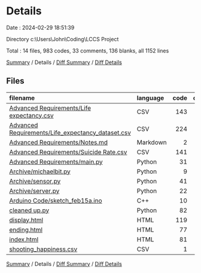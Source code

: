 # Details

Date : 2024-02-29 18:51:39

Directory c:\\Users\\John\\Coding\\LCCS Project

Total : 14 files,  983 codes, 33 comments, 136 blanks, all 1152 lines

[Summary](results.md) / Details / [Diff Summary](diff.md) / [Diff Details](diff-details.md)

## Files
| filename | language | code | comment | blank | total |
| :--- | :--- | ---: | ---: | ---: | ---: |
| [Advanced Requirements/Life expectancy.csv](/Advanced%20Requirements/Life%20expectancy.csv) | CSV | 143 | 0 | 0 | 143 |
| [Advanced Requirements/Life_expectancy_dataset.csv](/Advanced%20Requirements/Life_expectancy_dataset.csv) | CSV | 224 | 0 | 1 | 225 |
| [Advanced Requirements/Notes.md](/Advanced%20Requirements/Notes.md) | Markdown | 2 | 0 | 1 | 3 |
| [Advanced Requirements/Suicide Rate.csv](/Advanced%20Requirements/Suicide%20Rate.csv) | CSV | 141 | 0 | 0 | 141 |
| [Advanced Requirements/main.py](/Advanced%20Requirements/main.py) | Python | 31 | 0 | 6 | 37 |
| [Archive/michaelbit.py](/Archive/michaelbit.py) | Python | 9 | 5 | 2 | 16 |
| [Archive/sensor.py](/Archive/sensor.py) | Python | 41 | 7 | 14 | 62 |
| [Archive/server.py](/Archive/server.py) | Python | 22 | 2 | 8 | 32 |
| [Arduino Code/sketch_feb15a.ino](/Arduino%20Code/sketch_feb15a.ino) | C++ | 10 | 7 | 5 | 22 |
| [cleaned up.py](/cleaned%20up.py) | Python | 82 | 11 | 33 | 126 |
| [display.html](/display.html) | HTML | 119 | 1 | 20 | 140 |
| [ending.html](/ending.html) | HTML | 77 | 0 | 23 | 100 |
| [index.html](/index.html) | HTML | 81 | 0 | 22 | 103 |
| [shooting_happiness.csv](/shooting_happiness.csv) | CSV | 1 | 0 | 1 | 2 |

[Summary](results.md) / Details / [Diff Summary](diff.md) / [Diff Details](diff-details.md)